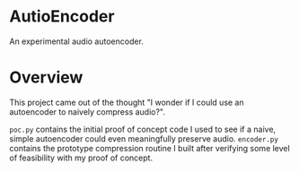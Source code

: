 # AutioEncoder
An experimental audio autoencoder.

# Overview
This project came out of the thought "I wonder if I could use an autoencoder to naively compress audio?".

`poc.py` contains the initial proof of concept code I used to see if a naive, simple autoencoder could even meaningfully preserve audio.
`encoder.py` contains the prototype compression routine I built after verifying some level of feasibility with my proof of concept.
